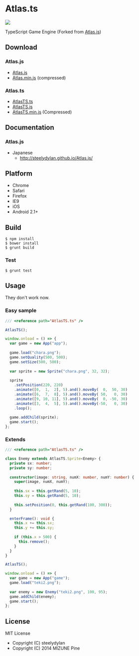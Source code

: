 Atlas.ts
==========

<img src="https://raw.github.com/steelydylan/Atlas.js/master/logo.png"></img>

TypeScript Game Engine (Forked from [Atlas.js](https://github.com/steelydylan/Atlas.js))

## Download

### Atlas.js
- [Atlas.js](https://raw.githubusercontent.com/pine613/Atlas.ts/master/bin/Atlas.js)
- [Atlas.min.js](https://raw.githubusercontent.com/pine613/Atlas.ts/master/bin/Atlas.min.js) (compressed)

### Atlas.ts
- [AtlasTS.ts](https://raw.githubusercontent.com/pine613/Atlas.ts/master/bin/AtlasTS.ts)
- [AtlasTS.js](https://raw.githubusercontent.com/pine613/Atlas.ts/master/bin/AtlasTS.js)
- [AtlasTS.min.js](https://raw.githubusercontent.com/pine613/Atlas.ts/master/bin/AtlasTS.min.js) (Compressed)

## Documentation

### Atlas.js
- Japanese
    - <http://steelydylan.github.io/Atlas.js/>


## Platform

- Chrome
- Safari
- Firefox
- IE9 
- iOS
- Android 2.1+

## Build

```
$ npm install
$ bower install
$ grunt build
```

### Test

```
$ grunt test
```

## Usage
They don't work now.

### Easy sample
```ts
/// <reference path="AtlasTS.ts" />

AtlasTS();

window.onload = () => {
  var game = new App("app");
  
  game.load("chara.png");
  game.setQuality(500, 500);
  game.setSize(500, 500);
    
  var sprite = new Sprite("chara.png", 32, 32);
  
  sprite
    .setPosition(220, 220)
    .animate([0,  1,  2], 5).and().moveBy(  0,  50, 30)
    .animate([6,  7,  8], 5).and().moveBy( 50,   0, 30)
    .animate([9, 10, 11], 5).and().moveBy(  0, -50, 30)
    .animate([3,  4,  5], 5).and().moveBy(-50,   0, 30)
    .loop();
    
  game.addChild(sprite);
  game.start();
};
```

### Extends

```ts
/// <reference path="AtlasTS.ts" />

class Enemy extends AtlasTS.Sprite<Enemy> {
  private sx: number;
  private sy: number;
  
  constructor(image: string, numX: number, numY: number) {
    super(image, numX, numY);
    
    this.sx = this.getRand(5, 10);
    this.sy = this.getRand(5, 10);
    
    this.setPosition(0, this.getRand(100, 300));
  }

  enterFrame(): void {
    this.x += this.sx;
    this.y += this.sy;
    		
    if (this.x > 500) {
      this.remove();
    }
  }
}

AtlasTS();

window.onload = () => {
  var game = new App("game");
  game.load("teki2.png");
  
  var enemy = new Enemy("teki2.png", 100, 95);
  game.addChild(enemy);
  game.start();
};
```

## License
MIT License

- Copyright (C) steelydylan
- Copyright (C) 2014 MIZUNE Pine